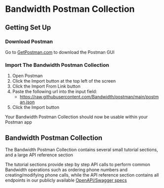 # Bandwidth Postman Collection

## Getting Set Up

### Download Postman

Go to [GetPostman.com](https://www.getpostman.com/) to download the Postman GUI

### Import The Bandwidth Postman Collection

1. Open Postman
2. Click the Import button at the top left of the screen
3. Click the Import From Link button
4. Paste the following url into the input field:
    * https://raw.githubusercontent.com/Bandwidth/postman/main/postman.json
5. Click the Import button

Your Bandwidth Postman Collection should now be usable within your Postman app

## Bandwidth Postman Collection

The Bandwidth Postman Collection contains several small tutorial sections, and a large API reference section

The tutorial sections provide step by step API calls to perform common Bandwidth operations such as ordering phone numbers and creating/modifying phone calls, while the API reference section contains all endpoints in our publicly available [OpenAPI/Swagger specs](https://github.com/Bandwidth/examples/tree/master/public-specs)
